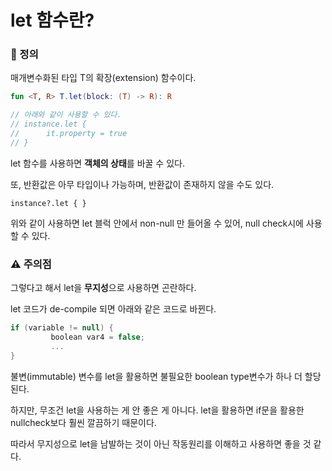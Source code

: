 # let 함수란?

### 📌 정의

매개변수화된 타입 T의 확장(extension) 함수이다.

```kotlin
fun <T, R> T.let(block: (T) -> R): R

// 아래와 같이 사용할 수 있다.
// instance.let {
// 		it.property = true
// }
```

let 함수를 사용하면 **객체의 상태**를 바꿀 수 있다.

또, 반환값은 아무 타입이나 가능하며, 반환값이 존재하지 않을 수도 있다.



`instance?.let { }`

위와 같이 사용하면 let 블럭 안에서 non-null 만 들어올 수 있어, null check시에 사용할 수 있다.

### ⚠️ 주의점

그렇다고 해서 let을 **무지성**으로 사용하면 곤란하다.

let 코드가 de-compile 되면 아래와 같은 코드로 바뀐다.

```kotlin
if (variable != null) {
         boolean var4 = false;
         ...
}
```

불변(immutable) 변수를 let을 활용하면 불필요한 boolean type변수가 하나 더 할당된다.

하지만, 무조건 let을 사용하는 게 안 좋은 게 아니다. let을 활용하면 if문을 활용한 nullcheck보다 훨씬 깔끔하기 때문이다.

따라서 무지성으로 let을 남발하는 것이 아닌 작동원리를 이해하고 사용하면 좋을 것 같다.
